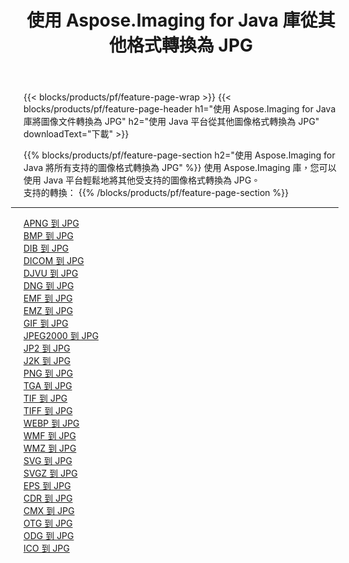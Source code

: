 ﻿---
title: 使用 Aspose.Imaging for Java 庫從其他格式轉換為 JPG 
weight: 3920
url: /zh-hant/java/conversion/to/jpg 
lang: zh-hant
langdirlevel: 2
locales: zh-hans,ja,it,ru,de,es,fr,nl,id,lt,pl,pt,vi,tr,ko,zh-hant,ar,hi,th,sv,cs,uk,he
description: 使用 Aspose.Imaging，您可以使用 Java 從其他格式轉換為 JPG
---

{{< blocks/products/pf/feature-page-wrap >}}
{{< blocks/products/pf/feature-page-header h1="使用 Aspose.Imaging for Java 庫將圖像文件轉換為 JPG" h2="使用 Java 平台從其他圖像格式轉換為 JPG" downloadText="下載" >}}


{{% blocks/products/pf/feature-page-section  h2="使用 Aspose.Imaging for Java 將所有支持的圖像格式轉換為 JPG" %}}
使用 Aspose.Imaging 庫，您可以使用 Java 平台輕鬆地將其他受支持的圖像格式轉換為 JPG。
<br/>
支持的轉換：
{{% /blocks/products/pf/feature-page-section %}}
<div class="container-fluid productfamilypage bg-gray">
    <div class="convertypes bg-gray agp-content section">
        <div class="container">
		<hr style="margin-left:-20px;"/>
		<div class="row other-converters">
		    <div class='col-md-2 other-converter remove-lp remove-rp'><a href="/imaging/zh-hant/java/conversion/apng-to-jpg" >APNG 到 JPG</a></div>
<div class='col-md-2 other-converter remove-lp remove-rp'><a href="/imaging/zh-hant/java/conversion/bmp-to-jpg" >BMP 到 JPG</a></div>
<div class='col-md-2 other-converter remove-lp remove-rp'><a href="/imaging/zh-hant/java/conversion/dib-to-jpg" >DIB 到 JPG</a></div>
<div class='col-md-2 other-converter remove-lp remove-rp'><a href="/imaging/zh-hant/java/conversion/dicom-to-jpg" >DICOM 到 JPG</a></div>
<div class='col-md-2 other-converter remove-lp remove-rp'><a href="/imaging/zh-hant/java/conversion/djvu-to-jpg" >DJVU 到 JPG</a></div>
<div class='col-md-2 other-converter remove-lp remove-rp'><a href="/imaging/zh-hant/java/conversion/dng-to-jpg" >DNG 到 JPG</a></div>
<div class='col-md-2 other-converter remove-lp remove-rp'><a href="/imaging/zh-hant/java/conversion/emf-to-jpg" >EMF 到 JPG</a></div>
<div class='col-md-2 other-converter remove-lp remove-rp'><a href="/imaging/zh-hant/java/conversion/emz-to-jpg" >EMZ 到 JPG</a></div>
<div class='col-md-2 other-converter remove-lp remove-rp'><a href="/imaging/zh-hant/java/conversion/gif-to-jpg" >GIF 到 JPG</a></div>
<div class='col-md-2 other-converter remove-lp remove-rp'><a href="/imaging/zh-hant/java/conversion/jpeg2000-to-jpg" >JPEG2000 到 JPG</a></div>
<div class='col-md-2 other-converter remove-lp remove-rp'><a href="/imaging/zh-hant/java/conversion/jp2-to-jpg" >JP2 到 JPG</a></div>
<div class='col-md-2 other-converter remove-lp remove-rp'><a href="/imaging/zh-hant/java/conversion/j2k-to-jpg" >J2K 到 JPG</a></div>
<div class='col-md-2 other-converter remove-lp remove-rp'><a href="/imaging/zh-hant/java/conversion/png-to-jpg" >PNG 到 JPG</a></div>
<div class='col-md-2 other-converter remove-lp remove-rp'><a href="/imaging/zh-hant/java/conversion/tga-to-jpg" >TGA 到 JPG</a></div>
<div class='col-md-2 other-converter remove-lp remove-rp'><a href="/imaging/zh-hant/java/conversion/tif-to-jpg" >TIF 到 JPG</a></div>
<div class='col-md-2 other-converter remove-lp remove-rp'><a href="/imaging/zh-hant/java/conversion/tiff-to-jpg" >TIFF 到 JPG</a></div>
<div class='col-md-2 other-converter remove-lp remove-rp'><a href="/imaging/zh-hant/java/conversion/webp-to-jpg" >WEBP 到 JPG</a></div>
<div class='col-md-2 other-converter remove-lp remove-rp'><a href="/imaging/zh-hant/java/conversion/wmf-to-jpg" >WMF 到 JPG</a></div>
<div class='col-md-2 other-converter remove-lp remove-rp'><a href="/imaging/zh-hant/java/conversion/wmz-to-jpg" >WMZ 到 JPG</a></div>
<div class='col-md-2 other-converter remove-lp remove-rp'><a href="/imaging/zh-hant/java/conversion/svg-to-jpg" >SVG 到 JPG</a></div>
<div class='col-md-2 other-converter remove-lp remove-rp'><a href="/imaging/zh-hant/java/conversion/svgz-to-jpg" >SVGZ 到 JPG</a></div>
<div class='col-md-2 other-converter remove-lp remove-rp'><a href="/imaging/zh-hant/java/conversion/eps-to-jpg" >EPS 到 JPG</a></div>
<div class='col-md-2 other-converter remove-lp remove-rp'><a href="/imaging/zh-hant/java/conversion/cdr-to-jpg" >CDR 到 JPG</a></div>
<div class='col-md-2 other-converter remove-lp remove-rp'><a href="/imaging/zh-hant/java/conversion/cmx-to-jpg" >CMX 到 JPG</a></div>
<div class='col-md-2 other-converter remove-lp remove-rp'><a href="/imaging/zh-hant/java/conversion/otg-to-jpg" >OTG 到 JPG</a></div>
<div class='col-md-2 other-converter remove-lp remove-rp'><a href="/imaging/zh-hant/java/conversion/odg-to-jpg" >ODG 到 JPG</a></div>
<div class='col-md-2 other-converter remove-lp remove-rp'><a href="/imaging/zh-hant/java/conversion/ico-to-jpg" >ICO 到 JPG</a></div>
                </div>
        </div>
    </div>
</div>
<br/>

